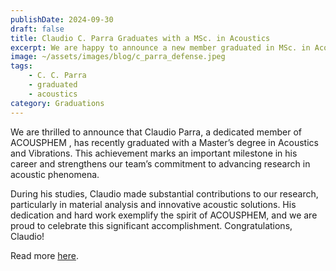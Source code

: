 ```yaml
---
publishDate: 2024-09-30
draft: false
title: Claudio C. Parra Graduates with a MSc. in Acoustics
excerpt: We are happy to announce a new member graduated in MSc. in Acoustics and Vibrations.
image: ~/assets/images/blog/c_parra_defense.jpeg
tags:
    - C. C. Parra
    - graduated
    - acoustics
category: Graduations
---
```


We are thrilled to announce that Claudio Parra, a dedicated member of ACOUSPHEM , has recently graduated with a Master’s degree in Acoustics and Vibrations. This achievement marks an important milestone in his career and strengthens our team’s commitment to advancing research in acoustic phenomena.

During his studies, Claudio made substantial contributions to our research, particularly in material analysis and innovative acoustic solutions. His dedication and hard work exemplify the spirit of ACOUSPHEM, and we are proud to celebrate this significant accomplishment. Congratulations, Claudio!

Read more [here](https://www.acusticauach.cl/?p=16720).
